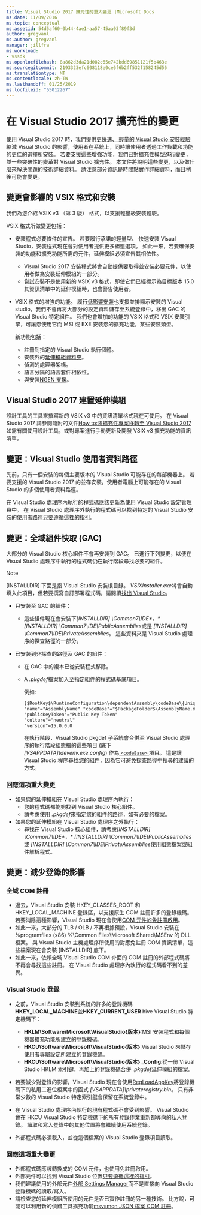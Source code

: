 ```yaml
---
title: Visual Studio 2017 擴充性的重大變更 |Microsoft Docs
ms.date: 11/09/2016
ms.topic: conceptual
ms.assetid: 54d5af60-0b44-4ae1-aa57-45aa03f89f3d
author: gregvanl
ms.author: gregvanl
manager: jillfra
ms.workload:
- vssdk
ms.openlocfilehash: 8a862d3da21d082c65e742bdd69851121f5b463e
ms.sourcegitcommit: 2193323efc608118e0ce6f6b2ff532f158245d56
ms.translationtype: MT
ms.contentlocale: zh-TW
ms.lasthandoff: 01/25/2019
ms.locfileid: "55012267"
---
```

# <a name="changes-in-visual-studio-2017-extensibility"></a>在 Visual Studio 2017 擴充性的變更

使用 Visual Studio 2017 時，我們提供[更快速、 輕量的 Visual Studio 安裝經驗](https://blogs.msdn.microsoft.com/visualstudio/2016/04/01/faster-leaner-visual-studio-installer)縮減 Visual Studio 的影響，使用者在系統上，同時讓使用者透過工作負載和功能的更佳的選擇所安裝。 若要支援這些增強功能，我們已對擴充性模型進行變更，並一些突破性的變革對 Visual Studio 擴充性。 本文件將說明這些變更，以及做什麼來解決問題的技術詳細資料。 請注意部分資訊是時間點實作詳細資料，而且稍後可能會變更。

## <a name="changes-affecting-vsix-format-and-installation"></a>變更會影響的 VSIX 格式和安裝

我們為您介紹 VSIX v3 （第 3 版） 格式，以支援輕量級安裝體驗。

VSIX 格式所做變更包括：

* 安裝程式必要條件的宣告。 若要履行承諾的輕量型、 快速安裝 Visual Studio，安裝程式現在會對使用者提供更多組態選項。 如此一來，若要確保安裝的功能和擴充功能所需的元件，延伸模組必須宣告其相依性。
  * Visual Studio 2017 安裝程式將會自動提供要取得並安裝必要元件，以使用者做為安裝延伸模組的一部分。
  * 嘗試安裝不是使用新的 VSIX v3 格式，即使它們已經標示為目標版本 15.0 其資訊清單中的延伸模組時，也會警告使用者。
* VSIX 格式的增強的功能。 履行[低影響安裝](https://blogs.msdn.microsoft.com/visualstudio/2016/04/25/anatomy-of-a-low-impact-visual-studio-install)也支援並排顯示安裝的 Visual studio，我們不會再將大部分的設定資料儲存至系統登錄中，移出 GAC 的 Visual Studio 特定組件。 我們也會增加的功能的 VSIX 格式和 VSIX 安裝引擎，可讓您使用它而 MSI 或 EXE 安裝您的擴充功能，某些安裝類型。

  新功能包括：

  * 註冊到指定的 Visual Studio 執行個體。
  * 安裝外的[延伸模組資料夾](set-install-root.md)。
  * 偵測的處理器架構。
  * 語言分隔的語言套件相依性。
  * 與安裝[NGEN 支援](ngen-support.md)。

## <a name="building-an-extension-for-visual-studio-2017"></a>Visual Studio 2017 建置延伸模組

設計工具的工具來撰寫新的 VSIX v3 中的資訊清單格式現在可使用。 在 Visual Studio 2017 請參閱隨附的文件[How to:將擴充性專案移轉至 Visual Studio 2017](how-to-migrate-extensibility-projects-to-visual-studio-2017.md)如需有關使用設計工具，或對專案進行手動更新及開發 VSIX v3 擴充功能的資訊清單。

## <a name="change-visual-studio-user-data-path"></a>變更：Visual Studio 使用者資料路徑

先前，只有一個安裝的每個主要版本的 Visual Studio 可能存在的每部機器上。 若要支援的 Visual Studio 2017 的並存安裝，使用者電腦上可能存在的 Visual Studio 的多個使用者資料路徑。

在 Visual Studio 處理序內執行的程式碼應該更新為使用 Visual Studio 設定管理員中。 在 Visual Studio 處理序外執行的程式碼可以找到特定的 Visual Studio 安裝的使用者路徑[只要遵循這裡的指引](locating-visual-studio.md)。

## <a name="change-global-assembly-cache-gac"></a>變更：全域組件快取 (GAC)

大部分的 Visual Studio 核心組件不會再安裝到 GAC。 已進行下列變更，以便在 Visual Studio 處理序中執行的程式碼仍在執行階段尋找必要的組件。

> [!NOTE]
> [INSTALLDIR] 下面是指 Visual Studio 安裝根目錄。 *VSIXInstaller.exe*將會自動填入此項目，但若要撰寫自訂部署程式碼，請閱讀[找出 Visual Studio](locating-visual-studio.md)。

* 只安裝至 GAC 的組件：
  * 這些組件現在會安裝下<em>[INSTALLDIR] \Common7\IDE\*，* [INSTALLDIR] \Common7\IDE\PublicAssemblies</em>或是 *[INSTALLDIR] \Common7\IDE\PrivateAssemblies*。 這些資料夾是 Visual Studio 處理序的探查路徑的一部分。

* 已安裝到非探查的路徑及 GAC 的組件：
  * 在 GAC 中的複本已從安裝程式移除。
  * A *.pkgdef*檔案加入至指定組件的程式碼基底項目。

    例如: 

    ```xml
    [$RootKey$\RuntimeConfiguration\dependentAssembly\codeBase\{UniqueGUID}]
    "name"="AssemblyName" "codeBase"="$PackageFolder$\AssemblyName.dll"
    "publicKeyToken"="Public Key Token"
    "culture"="neutral"
    "version"=15.0.0.0
    ```
    在執行階段，Visual Studio pkgdef 子系統會合併至 Visual Studio 處理序的執行階段組態檔的這些項目 (底下 *[VSAPPDATA]\devenv.exe.config*) 作為[ `<codeBase>` ](/dotnet/framework/configure-apps/file-schema/runtime/codebase-element)項目。 這是讓 Visual Studio 程序尋找您的組件，因為它可避免探查路徑中搜尋的建議的方式。

### <a name="reacting-to-this-breaking-change"></a>回應這項重大變更

* 如果您的延伸模組在 Visual Studio 處理序內執行：
  * 您的程式碼都能夠找到 Visual Studio 核心組件。
  * 請考慮使用 *.pkgdef*來指定您的組件的路徑，如有必要的檔案。
* 如果您的延伸模組在 Visual Studio 處理序之外執行：
  * 尋找在 Visual Studio 核心組件，請考慮<em>[INSTALLDIR] \Common7\IDE\*，* [INSTALLDIR] \Common7\IDE\PublicAssemblies</em>或 *[INSTALLDIR] \Common7\IDE\PrivateAssemblies*使用組態檔案或組件解析程式。

## <a name="change-reduce-registry-impact"></a>變更：減少登錄的影響

### <a name="global-com-registration"></a>全域 COM 註冊

* 過去，Visual Studio 安裝 HKEY_CLASSES_ROOT 和 HKEY_LOCAL_MACHINE 登錄區，以支援原生 COM 註冊許多的登錄機碼。 若要消除這種影響，Visual Studio 現在會使用[COM 元件的免註冊啟用](https://msdn.microsoft.com/library/ms973913.aspx)。
* 如此一來，大部分的 TLB / OLB / 不再根據預設，Visual Studio 安裝在 %programfiles (x86) %\Common Files\Microsoft Shared\MSEnv 的 DLL 檔案。 與 Visual Studio 主機處理序所使用的對應免註冊 COM 資訊清單，這些檔案現在會安裝 [INSTALLDIR] 底下。
* 如此一來，依賴全域 Visual Studio COM 介面的 COM 註冊的外部程式碼將不再會尋找這些註冊。 在 Visual Studio 處理序內執行的程式碼看不到的差異。

### <a name="visual-studio-registry"></a>Visual Studio 登錄

* 之前，Visual Studio 安裝到系統的許多的登錄機碼**HKEY_LOCAL_MACHINE**並**HKEY_CURRENT_USER** hive Visual Studio 特定機碼下：
  * **HKLM\Software\Microsoft\VisualStudio\{版本}**:MSI 安裝程式和每個機器擴充功能所建立的登錄機碼。
  * **HKCU\Software\Microsoft\VisualStudio\{版本}**:Visual Studio 來儲存使用者專屬設定所建立的登錄機碼。
  * **HKCU\Software\Microsoft\VisualStudio\{版本} _Config**:從一份 Visual Studio HKLM 索引鍵，再加上的登錄機碼合併 *.pkgdef*延伸模組的檔案。
* 若要減少對登錄的影響，Visual Studio 現在會使用[RegLoadAppKey](/windows/desktop/api/winreg/nf-winreg-regloadappkeya)將登錄機碼下的私用二進位檔案中的函式 *[VSAPPDATA]\privateregistry.bin*。 只有非常少數的 Visual Studio 特定索引鍵會保留在系統登錄中。

* 在 Visual Studio 處理序內執行的現有程式碼不會受到影響。 Visual Studio 會在 HKCU Visual Studio 特定機碼下的所有登錄作業重新都導向的私人登錄。 讀取和寫入登錄中的其他位置將會繼續使用系統登錄。
* 外部程式碼必須載入，並從這個檔案的 Visual Studio 登錄項目讀取。

### <a name="reacting-to-this-breaking-change"></a>回應這項重大變更

* 外部程式碼應該轉換成的 COM 元件，也使用免註冊啟用。
* 外部元件可以找到 Visual Studio 位置[只要遵循這裡的指引](https://blogs.msdn.microsoft.com/heaths/2016/09/15/changes-to-visual-studio-15-setup)。
* 我們建議使用的外部元件[外部 Settings Manager](/dotnet/api/microsoft.visualstudio.settings.externalsettingsmanager)而不是直接向 Visual Studio 登錄機碼的讀取/寫入。
* 請檢查您的延伸模組所使用的元件是否已實作註冊的另一種技術。 比方說，可能可以利用新的偵錯工具擴充功能[msvsmon JSON 檔案 COM 註冊](migrate-debugger-COM-registration.md)。

